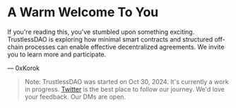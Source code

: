 # A Warm Welcome To You

If you're reading this, you've stumbled upon something exciting. TrustlessDAO is exploring how minimal smart contracts and structured off-chain processes can enable effective decentralized agreements. We invite you to learn more and participate.

— 0xKorok

> Note: TrustlessDAO was started on Oct 30, 2024. It's currently a work in progress. [Twitter](https://x.com/0xKorok) is the best place to follow our journey. We'd love your feedback. Our DMs are open.